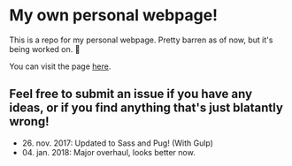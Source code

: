 # My own personal webpage!

This is a repo for my personal webpage. Pretty barren as of now, but it's being worked on. 🌵

You can visit the page [here](https://wostensen.github.io/new-new-new-personal-pagr/).

## Feel free to submit an issue if you have any ideas, or if you find anything that's just blatantly wrong!

* 26\. nov. 2017: Updated to Sass and Pug! (With Gulp)
* 04\. jan. 2018: Major overhaul, looks better now.
